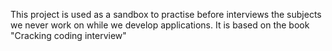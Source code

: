 This project is used as a sandbox to practise before interviews 
the subjects we never work on while we develop applications.
It is based on the book "Cracking coding interview"